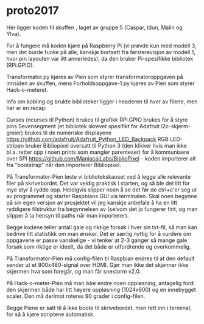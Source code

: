 # proto2017
Her ligger koden til skuffen <hackd/>, laget av gruppe 5 (Caspar, Idun, Malin og Ylva).

For å fungere må koden kjøre på Raspberry Pi (vi prøvde kun med modell 3, men det burde funke på alle, kanskje bortsett fra førsterevisjon av modell 1, hvor pin layouten var litt annerledes), da den bruker Pi-spesifikke bibliotek (RPi.GPIO).

Transformator.py kjøres av Pien som styrer transformatoroppgaven på innsiden av skuffen, mens Forholdsoppgave-1.py kjøres av Pien som styrer Hack-o-meteret.

Info om kobling og brukte biblioteker ligger i headeren til hver av filene, men her er en recap:

Curses (ncurses til Python) brukes til grafikk
RPi.GPIO brukes for å styre pins
Sevensegment (et bibliotek skrevet spesifikt for Adafruit i2c-skjerm-greier) brukes til de numeriske displayene https://github.com/adafruit/Adafruit_Python_LED_Backpack 
RGB LED-stripen bruker Bibliopixel oversatt til Python 3 (den klikker hvis man ikke bl.a. retter opp i noen prints som mangler parenteser) for å kommunisere over SPI https://github.com/ManiacalLabs/BiblioPixel - koden importerer alt fra "bootstrap" når den importerer Bibliopixel.

På Transformator-Pien løste vi bibliotekskaoset ved å legge alle relevante filer på skrivebordet. Det var veldig praktisk i starten, og så ble det litt for mye styr å rydde opp. Heldigvis slipper noen å se det før de ctrl+c'er seg ut av programmet og starter Raspbians GUI via terminalen. Skal noen begynne på sin egen versjon av prosjektet vil jeg kanskje anbefale å ha en litt ryddigere filstruktur fra begynnelsen av (selvom det jo fungerer fint, og man slipper å ta hensyn til paths når man importerer).

Begge kodene teller antall gale og riktige forsøk i hver sin txt-fil, så man kan bedrive litt statistikk om man ønsker. Det er særlig nyttig for å vurdere om oppgavene er passe vanskelige - vi tenker at 2-3 ganger så mange gale forsøk som riktige er ideelt, da det både er utfordrende og overkommelig.

På Transformator-Pien må config-filen til Raspbian endres til at den default sender ut et 800x480-signal over HDMI. Gjør man ikke det skjønner ikke skjermen hva som foregår, og man får snestorm v2.0.

På Hack-o-meter-Pien må man ikke endre noen oppløsning, antagelig fordi den skjermen både har litt høyere oppløsning (1024x600) og en innebygget scaler. Den må derimot roteres 90 grader i config-filen.

Begge Piene er satt til å ikke boote til skrivebordet, men rett inn i terminal, for så å kjøre scriptene automatisk.

